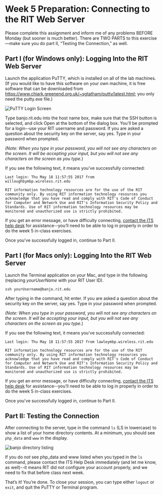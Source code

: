 # Week 5 Preparation: Connecting to the RIT Web Server
Please complete this assignment and inform me of any problems BEFORE Monday (but sooner is much better). There are TWO PARTS to this exercise—make sure you do part II, “Testing the Connection,” as well. 

## Part I (for Windows only): Logging Into the RIT Web Server 

Launch the application PuTTY, which is installed on all of the lab machines. (If you would like to have this software on your own machine, it is free software that can be downloaded from https://www.chiark.greenend.org.uk/~sgtatham/putty/latest.html; you only need the putty.exe file.) 

![PuTTY Login Screen](putty-login.png)

Type banjo.rit.edu into the host name box, make sure that the SSH button is selected, and click Open at the bottom of the dialog box. You'll be prompted for a login--use your RIT username and password. If you are asked a question about the security key on the server, say yes. Type in your password when prompted.

*(Note: When you type in your password, you will not see any characters on the screen. It will be accepting your input, but you will not see any characters on the screen as you type.*)

If you see the following text, it means you've successfully connected:

```
Last login: Thu May 18 11:57:55 2017 from willoughbymbp.wireless.rit.edu

RIT information technology resources are for the use of the RIT community only. By using RIT information technology resources you acknowledge that you have read and comply with RIT's Code of Conduct for Computer and Network Use and RIT's Information Security Policy and Standards. Use of RIT information technology resources may be monitored and unauthorized use is strictly prohibited.
```

If you get an error message, or have difficulty connecting,  [contact the ITS help desk](https://www.rit.edu/its/help-support/hours-contact) for assistance--you’ll need to be able to log in properly in order to do the week 5 in-class exercises. 

Once you've successfully logged in, continue to Part II.

## Part I (for Macs only): Logging Into the RIT Web Server

Launch the Terminal application on your Mac, and type in the following (replacing *yourUserName* with your RIT User ID). 

`ssh yourUsername@banjo.rit.edu`  

After typing in the command, hit enter. If you are asked a question about the security key on the server, say yes. Type in your password when prompted. 

*(Note: When you type in your password, you will not see any characters on the screen. It will be accepting your input, but you will not see any characters on the screen as you type.*)

If you see the following text, it means you've successfully connected:

```
Last login: Thu May 18 11:57:55 2017 from lawleymbp.wireless.rit.edu

RIT information technology resources are for the use of the RIT community only. By using RIT information technology resources you acknowledge that you have read and comply with RIT's Code of Conduct for Computer and Network Use and RIT's Information Security Policy and Standards. Use of RIT information technology resources may be monitored and unauthorized use is strictly prohibited.
```

If you get an error message, or have difficulty connecting, [contact the ITS help desk](https://www.rit.edu/its/help-support/hours-contact) for assistance--you’ll need to be able to log in properly in order to do the week 5 in-class exercises.

Once you've successfully logged in, continue to Part II.

## Part II:  Testing the Connection 

After connecting to the server, type in the command  `ls`  (LS in lowercase) to show a list of your home directory contents. At a minimum, you should see `php_data` and `www` in the display.  

![banjo directory listing](banjo-prompt.png)

If you do *not* see php_data  and www listed when you typed in the `ls` command, please contact the ITS Help Desk immediately (and let me know, as well)--it means RIT did not configure your account properly, and we need to fix that before class next week.

That’s it! You’re done. To close your session, you can type either `logout` or `exit`, and quit the PuTTY or Terminal program. 

